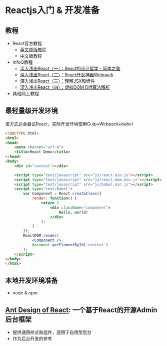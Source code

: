 # Reactjs入门 & 开发准备

## 教程
- React官方教程
    - <a href="http://facebook.github.io/react/docs/tutorial.html" target="_blank">英文原版教程</a>
    - <a href="http://reactjs.cn/react/docs/tutorial.html" target="_blank">中文版教程</a>
- InfoQ教程
    - <a href="http://www.infoq.com/cn/articles/react-art-of-simplity" target="_blank">深入浅出React（一）：React的设计哲学 - 简单之美</a>
    - <a href="http://www.infoq.com/cn/articles/react-and-webpack" target="_blank">深入浅出React（二）：React开发神器Webpack</a>
    - <a href="http://www.infoq.com/cn/articles/react-jsx-and-component" target="_blank">深入浅出React（三）：理解JSX和组件</a>
    - <a href="http://www.infoq.com/cn/articles/react-dom-diff" target="_blank">深入浅出React（四）：虚拟DOM Diff算法解析</a>
- 其他网上教程

## 最轻量级开发环境
该方式适合尝试React，实际开发环境使用Gulp+Webpack+babel
```html
<!DOCTYPE html>
<html>
<head>
    <meta charset="utf-8">
    <title>React Demo</title>
</head>
<body>
    <div id="content"></div>

    <script type="text/javascript" src="js/react.min.js"></script>
    <script type="text/javascript" src="js/react-dom.min.js"></script>
    <script type="text/javascript" src="js/babel.min.js"></script>
    <script type="text/babel">
        var Component = React.createClass({
            render: function() {
                return (
                    <div className="component">
                        Hello, world!
                    </div>
                );
            }
        });
        ReactDOM.render(
            <Component />,
            document.getElementById('content')
        );
    </script>
</body>
</html>
```

## 本地开发环境准备
- node & npm

## <a href="http://ant.design/docs/react/introduce" target="_blank">Ant Design of React</a>: 一个基于React的开源Admin后台框架
- 提供通用样式和组件，适用于自用型后台
- 作为后台开发的参考

